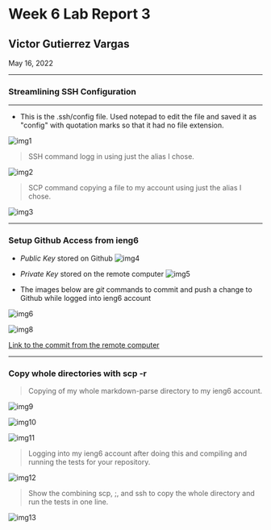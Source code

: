 # Week 6 Lab Report 3
## Victor Gutierrez Vargas 

May 16, 2022

-----

### Streamlining SSH Configuration
----

* This is the .ssh/config file. Used notepad to edit the file and saved it as "config" with quotation marks so that it had no file extension.

![img1](https://raw.githubusercontent.com/victorvm77/lab-report-3-week-6/main/lab3SS1.png) 

 >SSH command logg in  using just the alias I chose.

![img2](https://raw.githubusercontent.com/victorvm77/lab-report-3-week-6/main/lab3SS2.png)

>SCP command copying a file to my account using just the alias I chose.

![img3](https://raw.githubusercontent.com/victorvm77/lab-report-3-week-6/main/lab3SS3.png)

---

### Setup Github Access from ieng6

* *Public Key* stored on Github
![img4](https://raw.githubusercontent.com/victorvm77/lab-report-3-week-6/main/lab3SS4.png)

* *Private Key* stored on the remote computer
![img5](https://raw.githubusercontent.com/victorvm77/lab-report-3-week-6/main/lab3SS5.png)


* The images below are *git* commands to commit and push a change to Github while logged into ieng6 account

![img6](https://raw.githubusercontent.com/victorvm77/lab-report-3-week-6/main/lab3SS6.png)

![img8](https://raw.githubusercontent.com/victorvm77/lab-report-3-week-6/main/lab3SS8.png)

[Link to the commit from the remote computer](https://github.com/victorvm77/markdown-parser/commit/4ee2c99bd8ba6a89feb1b6e2d408e7242cb45392)

----

### Copy whole directories with scp -r

> Copying of my whole markdown-parse directory to my ieng6 account.

![img9](https://raw.githubusercontent.com/victorvm77/lab-report-3-week-6/main/lab3SS9.png)

![img10](https://raw.githubusercontent.com/victorvm77/lab-report-3-week-6/main/lab3SS10.png)

![img11](https://raw.githubusercontent.com/victorvm77/lab-report-3-week-6/main/lab3SS11.png)

> Logging into my ieng6 account after doing this and compiling and running the tests for your repository.


![img12](https://raw.githubusercontent.com/victorvm77/lab-report-3-week-6/main/lab3SS12.png)

> Show the combining scp, ;, and ssh to copy the whole directory and run the tests in one line.


![img13](https://raw.githubusercontent.com/victorvm77/lab-report-3-week-6/main/lab3SS13.png)